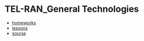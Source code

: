 # TEL-RAN_General Technologies

- [homeworks](https://sl101.github.io/TEL-RAN_GT/homeworks/)
- [lessons](https://sl101.github.io/TEL-RAN_GT/lessons/)
- [sourse](https://sl101.github.io/TEL-RAN_GT/sourse/)
